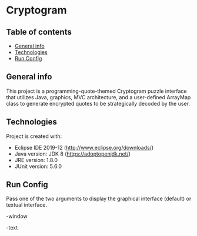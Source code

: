 # Cryptogram

## Table of contents
* [General info](#general-info)
* [Technologies](#technologies)
* [Run Config](#run-config)

## General info
This project is a programming-quote-themed Cryptogram puzzle interface that 
utilizes Java, graphics, MVC architecture, and a user-defined ArrayMap class 
to generate encrypted quotes to be strategically decoded by the user.
	
## Technologies
Project is created with:
* Eclipse IDE 2019-12 (http://www.eclipse.org/downloads/)
* Java version: JDK 8 (https://adoptopenjdk.net/)
* JRE version: 1.8.0
* JUnit version: 5.6.0
	
## Run Config
Pass one of the two arguments to display the graphical interface (default) or 
textual interface.

-window

-text
